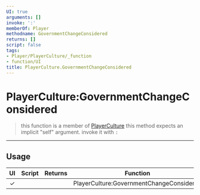```yaml
---
UI: true
arguments: []
invoke: ':'
memberOf: Player
methodname: GovernmentChangeConsidered
returns: []
script: false
tags:
- Player/PlayerCulture/_function
- function/UI
title: PlayerCulture.GovernmentChangeConsidered
---
```

# PlayerCulture:GovernmentChangeConsidered
> this function is a member of [PlayerCulture](civ-6/lua/PlayerCulture.md)
> this method expects an implicit "self" argument. invoke it with `:`
-----
## Usage
|  UI | Script | Returns | Function | Arguments |
|:---:|:------:|-------:|:--------:|:---------|
|✓| ||PlayerCulture:GovernmentChangeConsidered||
